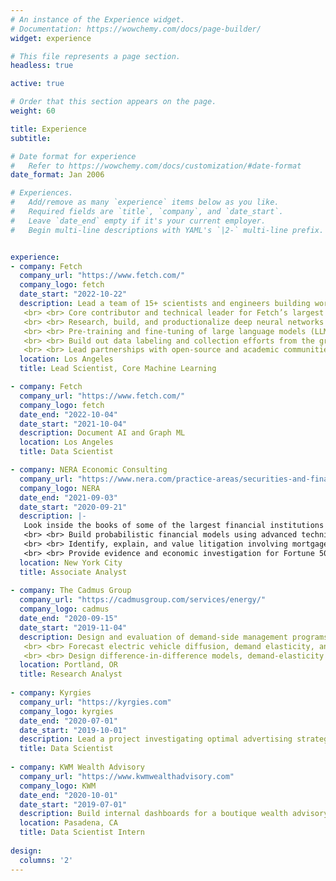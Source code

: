 ```yaml
---
# An instance of the Experience widget.
# Documentation: https://wowchemy.com/docs/page-builder/
widget: experience

# This file represents a page section.
headless: true

active: true

# Order that this section appears on the page.
weight: 60

title: Experience
subtitle:

# Date format for experience
#   Refer to https://wowchemy.com/docs/customization/#date-format
date_format: Jan 2006

# Experiences.
#   Add/remove as many `experience` items below as you like.
#   Required fields are `title`, `company`, and `date_start`.
#   Leave `date_end` empty if it's your current employer.
#   Begin multi-line descriptions with YAML's `|2-` multi-line prefix.


experience:
- company: Fetch
  company_url: "https://www.fetch.com/"
  company_logo: fetch
  date_start: "2022-10-22"
  description: Lead a team of 15+ scientists and engineers building world-class ML/AI technology powering the core of the Fetch app. Our systems extract information from +10 million receipts in real-time every day, and process over $150 billion in gross merchandise volume annually.
   <br> <br> Core contributor and technical leader for Fetch’s largest product launch to date with over 200M in annual revenue attributable to our core document AI technology.
   <br> <br> Research, build, and productionalize deep neural networks touching computer vision, natural language processing, and graph machine learning.
   <br> <br> Pre-training and fine-tuning of large language models (LLMs), vision encoder-decoders, and graph neural networks.
   <br> <br> Build out data labeling and collection efforts from the ground-up to support computer vision and large language modelling efforts.
   <br> <br> Lead partnerships with open-source and academic communities including Stanford University, Hugging Face, PyTorch, PyTorch Geometric, AWS SageMaker, and Streamlit.
  location: Los Angeles
  title: Lead Scientist, Core Machine Learning

- company: Fetch
  company_url: "https://www.fetch.com/"
  company_logo: fetch
  date_end: "2022-10-04"
  date_start: "2021-10-04"
  description: Document AI and Graph ML
  location: Los Angeles
  title: Data Scientist

- company: NERA Economic Consulting
  company_url: "https://www.nera.com/practice-areas/securities-and-finance.html"
  company_logo: NERA
  date_end: "2021-09-03"
  date_start: "2020-09-21"
  description: |-
   Look inside the books of some of the largest financial institutions in the world to estimate damages and predict the performance of complex financial instruments leading to the largest and most severe banking crises, securities fraud, and market-meltdowns humans have witnessed. 
   <br> <br> Build probabilistic financial models using advanced techniques including Markov chain Monte Carlo methods, random matrix theory applications, and stationary time-series forecasting. 
   <br> <br> Identify, explain, and value litigation involving mortgage-backed securities (RMBS), collateralized debt obligations (CDOs), swaps, and other derivatives underpinning trillions of dollars in assets. 
   <br> <br> Provide evidence and economic investigation for Fortune 500 companies, SEC, DOJ, and FINRA.
  location: New York City
  title: Associate Analyst
  
- company: The Cadmus Group
  company_url: "https://cadmusgroup.com/services/energy/"
  company_logo: cadmus
  date_end: "2020-09-15"
  date_start: "2019-11-04"
  description: Design and evaluation of demand-side management programs, including a $600k+ randomized control trial on smart thermostat direct load-control. 
   <br> <br> Forecast electric vehicle diffusion, demand elasticity, and electrification for budgeting hundreds of millions of dollars under diverse energy industry clients’ management. 
   <br> <br> Design difference-in-difference models, demand-elasticity programs, and causal inference mechanisms to provide gold-standard reporting to regulators and operators responsible for most of the United States energy supply.
  location: Portland, OR
  title: Research Analyst
  
- company: Kyrgies
  company_url: "https://kyrgies.com"
  company_logo: kyrgies
  date_end: "2020-07-01"
  date_start: "2019-10-01"
  description: Lead a project investigating optimal advertising strategies for an online retailer by supplementing web analytics and operations resources to perform novel Geo-spatial analysis, market research, and ultimately lead generation.
  title: Data Scientist
  
- company: KWM Wealth Advisory
  company_url: "https://www.kwmwealthadvisory.com"
  company_logo: KWM
  date_end: "2020-10-01"
  date_start: "2019-07-01"
  description: Build internal dashboards for a boutique wealth advisory firm using R and Shiny to help advisors aggregate and contextualize regulatory stances during bear-markets.
  location: Pasadena, CA
  title: Data Scientist Intern
  
design:
  columns: '2'
---
```

